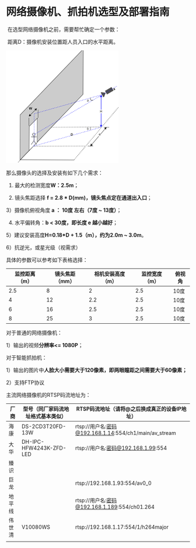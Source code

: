 # 网络摄像机、抓拍机选型及部署指南

​	在选型网络摄像机之前，需要帮忙确定一个参数：

​	距离D：摄像机安装位置距人员入口的水平距离。

![1573453607429](../../../../imgs/v2r3c01_1573453607429.png)

那么摄像头的选择及安装有如下几个需求：

1)  最大的检测宽度**W：2.5m**；

2)  镜头焦距选择 **f = 2.8 * D(mm)，镜头焦点定在通道出入口**；

3）摄像机俯视角度 **a  ： 10度 左右（7度 ~ 13度）**；

4)  水平偏转角：**b < 30度，即长度 e 越小越好**；

5）建议安装高度**H=0.18*D + 1.5（m），约为2.0m ~ 3.0m**。

6）抗逆光，或星光级（视需求）

具体的参数可以参考如下表格选择：

| 监控距离（m） | 镜头焦距（mm） | 相机安装高度（m） | 监控宽度（m） | 俯视角 |
| ------------- | -------------- | ----------------- | ------------- | ------ |
| 2.5           | 8              | 2                 | 2.5           | 10度   |
| 4             | 12             | 2.2               | 2.5           | 10度   |
| 6             | 16             | 2.5               | 2.5           | 10度   |
| 8             | 25             | 3                 | 2.5           | 10度   |

对于普通的网络摄像机：

1）输出的视频**分辨率<= 1080P**；



对于智能抓拍机：

1）输出的图片中**人脸大小需要大于120像素，即两眼瞳距之间需要大于60像素；**

2）支持FTP协议



主流网络摄像机的RTSP码流地址为：

| 厂商   | 型号（同厂家码流地址格式基本类似） | RTSP码流地址（请将@之后换成真正的设备IP地址）          |
| ------ | ---------------------------------- | ------------------------------------------------------ |
| 海康   | DS-2CD3T20FD-13W                   | rtsp://用户名:密码@192.168.1.14:554/ch1/main/av_stream |
| 大华   | DH-IPC-HFW4243K-ZFD-LED            | rtsp://用户名:密码@192.168.1.99:554                    |
| 臻识   |                                    |                                                        |
| 巨龙   |                                    | rtsp://192.168.1.93:554/av0_0                          |
| 地平线 |                                    | rtsp://用户名:密码@192.168.1.189:554/ch01.264          |
| 伟世清 | V10080WS                           | rtsp://192.168.1.17:554/1/h264major                    |
|        |                                    |                                                        |


